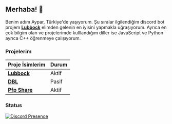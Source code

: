 ## Merhaba! 👋
Benim adım Aypar, Türkiye'de yaşıyorum. Şu sıralar ilgilendiğim discord bot projem **[Lubbock](https://discordbotlist.com/bots/shirakiin)** elimden gelenin en iyisini yapmakla uğraşıyorum. Ayrıca en çok bilgim olan ve projelerimde kulllandığım diller ise JavaScript ve Python ayrıca C++ öğrenmeye çalışıyorum.

### Projelerim
|                    Proje İsimlerim                                                 |    Durum |
| ---------------------------------------------------------------------------------- | -------- |
| **[Lubbock](https://discordbotlist.com/bots/shirakiin)**                           |   Aktif  |
| **[DBL](https://discordbot.org)**                                                  |   Pasif  |
| **[Pfp Share](https://discord.gg/PR436DVrSB)**                                     |   Aktif  |

### Status
[![Discord Presence](https://lanyard-profile-readme.vercel.app/api/827093327853387776?bg=0d1117)](https://discord.com/users/827093327853387776)

